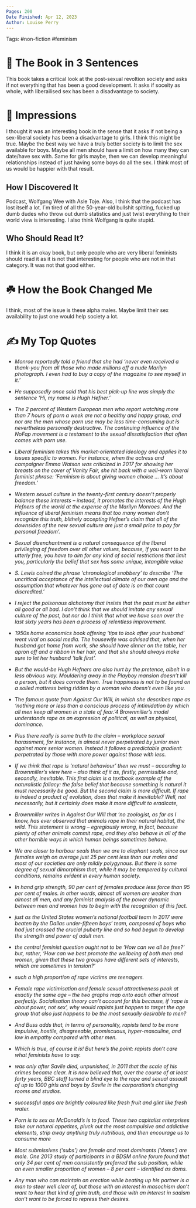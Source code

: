 ```yaml
---
Pages: 200
Date Finished: Apr 12, 2023
Author: Louise Perry
---
```

Tags: #non-fiction #feminism 
# 🚀 The Book in 3 Sentences
This book takes a critical look at the post-sexual revoltion society and asks if not everything that has been a good development. It asks if soceity as whole, with liberailised sex has been a disadvantage to society. 

# 🎨 Impressions
I thought it was an interesting book in the sense that it asks if not being a sex-liberal society has been a disadvantage to girls. I think this might be true. Maybe the best way we have a truly better society is to limit the sex available for boys. Maybe all men should have a limit on how many they can date/have sex with. Same for girls maybe, then we can develop meaningful relationships instead of just having some boys do all the sex. I think most of us would be happier with that result. 

## How I Discovered It

Podcast, Wolfgang Wee with Asle Toje. Also, I think that the podcast has lost itself a lot. I´m tired of all the 50-year-old bullshit spitting, fucked up dumb dudes who throw out dumb statistics and just twist everything to their world view is interesting. I also think Wolfgang is quite stupid. 
## Who Should Read It?

I think it is an okay book, but only people who are very liberal feminists should read it as it is not that interesting for people who are not in that category. It was not that good either. 
# ☘️ How the Book Changed Me
I think, most of the issue is these alpha males.  Maybe limit their sex availability to just one would help society a lot. 

# ✍️ My Top  Quotes

- *Monroe reportedly told a friend that she had ‘never even received a thank-you from all those who made millions off a nude Marilyn photograph. I even had to buy a copy of the magazine to see myself in it.’* 
 
- *He supposedly once said that his best pick-up line was simply the sentence ‘Hi, my name is Hugh Hefner.’* 
 
- *The 2 percent of Western European men who report watching more than 7 hours of porn a week are not a healthy and happy group, and nor are the men whose porn use may be less time-consuming but is nevertheless personally destructive. The continuing influence of the NoFap movement is a testament to the sexual dissatisfaction that often comes with porn use.* 
 
- *Liberal feminism takes this market-orientated ideology and applies it to issues specific to women. For instance, when the actress and campaigner Emma Watson was criticized in 2017 for showing her breasts on the cover of Vanity Fair, she hit back with a well-worn liberal feminist phrase: ‘Feminism is about giving women choice … It’s about freedom.’* 
 
- *Western sexual culture in the twenty-first century doesn’t properly balance these interests – instead, it promotes the interests of the Hugh Hefners of the world at the expense of the Marilyn Monroes. And the influence of liberal feminism means that too many women don’t recognize this truth, blithely accepting Hefner’s claim that all of the downsides of the new sexual culture are just a small price to pay for personal freedom’.* 
 
- *Sexual disenchantment is a natural consequence of the liberal privileging of freedom over all other values, because, if you want to be utterly free, you have to aim for any kind of social restrictions that limit you, particularly the belief that sex has some unique, intangible value* 
 
- *S. Lewis coined the phrase ‘chronological snobbery’ to describe ‘The uncritical acceptance of the intellectual climate of our own age and the assumption that whatever has gone out of date is on that count discredited.’* 
 
- *I reject the poisonous dichotomy that insists that the past must be either all good or all bad. I don’t think that we should imitate any sexual culture of the past, but nor do I think that what we have seen over the last sixty years has been a process of relentless improvement.* 
 
- *1950s home economics book offering ‘tips to look after your husband’ went viral on social media. The housewife was advised that, when her husband got home from work, she should have dinner on the table, her apron off and a ribbon in her hair, and that she should always make sure to let her husband ‘talk first’.* 
 
- *But the would-be Hugh Hefners are also hurt by the pretence, albeit in a less obvious way. Mouldering away in the Playboy mansion doesn’t kill a person, but it does corrode them. True happiness is not to be found on a soiled mattress being ridden by a woman who doesn’t even like you.* 
 
 
- The *famous quote from Against Our Will, in which she describes rape as ‘nothing more or less than a conscious process of intimidation by which all men keep all women in a state of fear.’4 Brownmiller’s model understands rape as an expression of political, as well as physical, dominance.* 
 
- *Plus there really is some truth to the claim – workplace sexual harassment, for instance, is almost never perpetrated by junior men against more senior women. Instead it follows a predictable gradient: perpetrated by those with more power against those with less.* 
 
- *If we think that rape is ‘natural behaviour’ then we must – according to Brownmiller’s view here – also think of it as, firstly, permissible and, secondly, inevitable. This first claim is a textbook example of the naturalistic fallacy: the false belief that because something is natural it must necessarily be good. But the second claim is more difficult. If rape is indeed a product of evolution, does that make it inevitable? Well, not necessarily, but it certainly does make it more difficult to eradicate,* 
 
- *Brownmiller writes in Against Our Will that ‘no zoologist, as far as I know, has ever observed that animals rape in their natural habitat, the wild. This statement is wrong – egregiously wrong, in fact, because plenty of other animals commit rape, and they also behave in all of the other horrible ways in which human beings sometimes behave.* 
 
- *We are closer to harbour seals than we are to elephant seals, since our females weigh on average just 25 per cent less than our males and most of our societies are only mildly polygynous. But there is some degree of sexual dimorphism that, while it may be tempered by cultural conditions, remains evident in every human society.* 
 
- *In hand grip strength, 90 per cent of females produce less force than 95 per cent of males. In other words, almost all women are weaker than almost all men, and any feminist analysis of the power dynamic between men and women has to begin with the recognition of this fact.* 
 
- *just as the United States women’s national football team in 2017 were beaten by the Dallas under-fifteen boys’ team, composed of boys who had just crossed the crucial puberty line and so had begun to develop the strength and power of adult men.* 
 
- *the central feminist question ought not to be ‘How can we all be free?’ but, rather, ‘How can we best promote the wellbeing of both men and women, given that these two groups have different sets of interests, which are sometimes in tension?’* 
 
- *such a high proportion of rape victims are teenagers.* 
 
- *Female rape victimisation and female sexual attractiveness peak at exactly the same age – the two graphs map onto each other almost perfectly. Socialisation theory can’t account for this because, if ‘rape is about power, not sex’, why would rapists just happen to target the age group that also just happens to be the most sexually desirable to men?* 
 
- *And Buss adds that, in terms of personality, rapists tend to be more impulsive, hostile, disagreeable, promiscuous, hyper-masculine, and low in empathy compared with other men.* 
 
- *Which is true, of course it is! But here’s the point: rapists don’t care what feminists have to say.* 
 
- *was only after Savile died, unpunished, in 2011 that the scale of his crimes became clear. It is now believed that, over the course of at least forty years, BBC staff turned a blind eye to the rape and sexual assault of up to 1000 girls and boys by Savile in the corporation’s changing rooms and studios.* 
 
- *successful apps are brightly coloured like fresh fruit and glint like fresh water.* 
 
- *Porn is to sex as McDonald’s is to food. These two capitalist enterprises take our natural appetites, pluck out the most compulsive and addictive elements, strip away anything truly nutritious, and then encourage us to consume more* 
 
- *Most submissives (‘subs’) are female and most dominants (‘doms’) are male. One 2013 study of participants in a BDSM online forum found that only 34 per cent of men consistently preferred the sub position, while an even smaller proportion of women – 8 per cent – identified as doms.* 
 
- *Any man who can maintain an erection while beating up his partner is a man to steer well clear of, but those with an interest in masochism don’t want to hear that kind of grim truth, and those with an interest in sadism don’t want to be forced to repress their desires.* 
 

